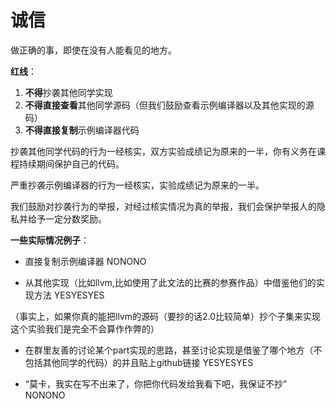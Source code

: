 # 诚信

做正确的事，即使在没有人能看见的地方。

**红线**：

1. **不得**抄袭其他同学实现
2. **不得直接查看**其他同学源码（但我们鼓励查看示例编译器以及其他实现的源码）
3. **不得直接复制**示例编译器代码

抄袭其他同学代码的行为一经核实，双方实验成绩记为原来的一半，你有义务在课程持续期间保护自己的代码。

严重抄袭示例编译器的行为一经核实，实验成绩记为原来的一半。

我们鼓励对抄袭行为的举报，对经过核实情况为真的举报，我们会保护举报人的隐私并给予一定分数奖励。

**一些实际情况例子**：

- 直接复制示例编译器 NONONO

- 从其他实现（比如llvm,比如使用了此文法的比赛的参赛作品）中借鉴他们的实现方法 YESYESYES

（事实上，如果你真的能把llvm的源码（要抄的话2.0比较简单）抄个子集来实现这个实验我们是完全不会算作作弊的） 

- 在群里友善的讨论某个part实现的思路，甚至讨论实现是借鉴了哪个地方（不包括其他同学的代码）的并且贴上github链接 YESYESYES

- “莫卡，我实在写不出来了，你把你代码发给我看下吧，我保证不抄” NONONO


